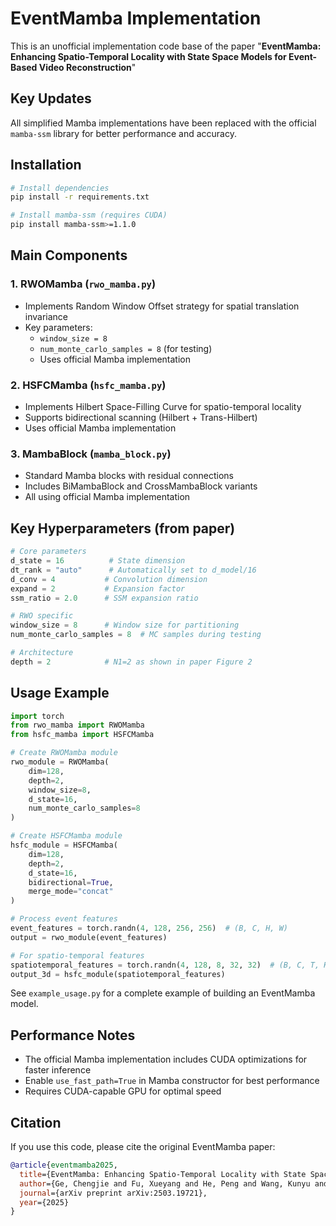 # EventMamba Implementation

This is an unofficial implementation code base of the paper "**EventMamba: Enhancing Spatio-Temporal Locality with State Space Models for Event-Based Video Reconstruction**"

## Key Updates

All simplified Mamba implementations have been replaced with the official `mamba-ssm` library for better performance and accuracy.

## Installation

```bash
# Install dependencies
pip install -r requirements.txt

# Install mamba-ssm (requires CUDA)
pip install mamba-ssm>=1.1.0
```

## Main Components

### 1. **RWOMamba** (`rwo_mamba.py`)
- Implements Random Window Offset strategy for spatial translation invariance
- Key parameters:
  - `window_size = 8`
  - `num_monte_carlo_samples = 8` (for testing)
  - Uses official Mamba implementation

### 2. **HSFCMamba** (`hsfc_mamba.py`)
- Implements Hilbert Space-Filling Curve for spatio-temporal locality
- Supports bidirectional scanning (Hilbert + Trans-Hilbert)
- Uses official Mamba implementation

### 3. **MambaBlock** (`mamba_block.py`)
- Standard Mamba blocks with residual connections
- Includes BiMambaBlock and CrossMambaBlock variants
- All using official Mamba implementation

## Key Hyperparameters (from paper)

```python
# Core parameters
d_state = 16          # State dimension
dt_rank = "auto"      # Automatically set to d_model/16
d_conv = 4           # Convolution dimension
expand = 2           # Expansion factor
ssm_ratio = 2.0      # SSM expansion ratio

# RWO specific
window_size = 8      # Window size for partitioning
num_monte_carlo_samples = 8  # MC samples during testing

# Architecture
depth = 2            # N1=2 as shown in paper Figure 2
```

## Usage Example

```python
import torch
from rwo_mamba import RWOMamba
from hsfc_mamba import HSFCMamba

# Create RWOMamba module
rwo_module = RWOMamba(
    dim=128,
    depth=2,
    window_size=8,
    d_state=16,
    num_monte_carlo_samples=8
)

# Create HSFCMamba module
hsfc_module = HSFCMamba(
    dim=128,
    depth=2,
    d_state=16,
    bidirectional=True,
    merge_mode="concat"
)

# Process event features
event_features = torch.randn(4, 128, 256, 256)  # (B, C, H, W)
output = rwo_module(event_features)

# For spatio-temporal features
spatiotemporal_features = torch.randn(4, 128, 8, 32, 32)  # (B, C, T, H, W)
output_3d = hsfc_module(spatiotemporal_features)
```

See `example_usage.py` for a complete example of building an EventMamba model.

## Performance Notes

- The official Mamba implementation includes CUDA optimizations for faster inference
- Enable `use_fast_path=True` in Mamba constructor for best performance
- Requires CUDA-capable GPU for optimal speed

## Citation

If you use this code, please cite the original EventMamba paper:

```bibtex
@article{eventmamba2025,
  title={EventMamba: Enhancing Spatio-Temporal Locality with State Space Models for Event-Based Video Reconstruction},
  author={Ge, Chengjie and Fu, Xueyang and He, Peng and Wang, Kunyu and Cao, Chengzhi and Zha, Zheng-Jun},
  journal={arXiv preprint arXiv:2503.19721},
  year={2025}
}
```

